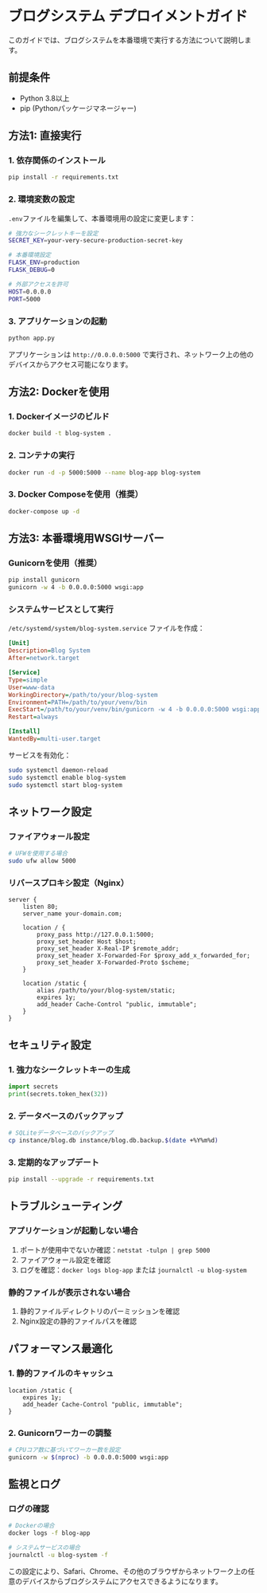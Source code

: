 # ブログシステム デプロイメントガイド

このガイドでは、ブログシステムを本番環境で実行する方法について説明します。

## 前提条件

- Python 3.8以上
- pip (Pythonパッケージマネージャー)

## 方法1: 直接実行

### 1. 依存関係のインストール
```bash
pip install -r requirements.txt
```

### 2. 環境変数の設定
`.env`ファイルを編集して、本番環境用の設定に変更します：
```bash
# 強力なシークレットキーを設定
SECRET_KEY=your-very-secure-production-secret-key

# 本番環境設定
FLASK_ENV=production
FLASK_DEBUG=0

# 外部アクセスを許可
HOST=0.0.0.0
PORT=5000
```

### 3. アプリケーションの起動
```bash
python app.py
```

アプリケーションは `http://0.0.0.0:5000` で実行され、ネットワーク上の他のデバイスからアクセス可能になります。

## 方法2: Dockerを使用

### 1. Dockerイメージのビルド
```bash
docker build -t blog-system .
```

### 2. コンテナの実行
```bash
docker run -d -p 5000:5000 --name blog-app blog-system
```

### 3. Docker Composeを使用（推奨）
```bash
docker-compose up -d
```

## 方法3: 本番環境用WSGIサーバー

### Gunicornを使用（推奨）
```bash
pip install gunicorn
gunicorn -w 4 -b 0.0.0.0:5000 wsgi:app
```

### システムサービスとして実行
`/etc/systemd/system/blog-system.service` ファイルを作成：
```ini
[Unit]
Description=Blog System
After=network.target

[Service]
Type=simple
User=www-data
WorkingDirectory=/path/to/your/blog-system
Environment=PATH=/path/to/your/venv/bin
ExecStart=/path/to/your/venv/bin/gunicorn -w 4 -b 0.0.0.0:5000 wsgi:app
Restart=always

[Install]
WantedBy=multi-user.target
```

サービスを有効化：
```bash
sudo systemctl daemon-reload
sudo systemctl enable blog-system
sudo systemctl start blog-system
```

## ネットワーク設定

### ファイアウォール設定
```bash
# UFWを使用する場合
sudo ufw allow 5000
```

### リバースプロキシ設定（Nginx）
```nginx
server {
    listen 80;
    server_name your-domain.com;

    location / {
        proxy_pass http://127.0.0.1:5000;
        proxy_set_header Host $host;
        proxy_set_header X-Real-IP $remote_addr;
        proxy_set_header X-Forwarded-For $proxy_add_x_forwarded_for;
        proxy_set_header X-Forwarded-Proto $scheme;
    }

    location /static {
        alias /path/to/your/blog-system/static;
        expires 1y;
        add_header Cache-Control "public, immutable";
    }
}
```

## セキュリティ設定

### 1. 強力なシークレットキーの生成
```python
import secrets
print(secrets.token_hex(32))
```

### 2. データベースのバックアップ
```bash
# SQLiteデータベースのバックアップ
cp instance/blog.db instance/blog.db.backup.$(date +%Y%m%d)
```

### 3. 定期的なアップデート
```bash
pip install --upgrade -r requirements.txt
```

## トラブルシューティング

### アプリケーションが起動しない場合
1. ポートが使用中でないか確認：`netstat -tulpn | grep 5000`
2. ファイアウォール設定を確認
3. ログを確認：`docker logs blog-app` または `journalctl -u blog-system`

### 静的ファイルが表示されない場合
1. 静的ファイルディレクトリのパーミッションを確認
2. Nginx設定の静的ファイルパスを確認

## パフォーマンス最適化

### 1. 静的ファイルのキャッシュ
```nginx
location /static {
    expires 1y;
    add_header Cache-Control "public, immutable";
}
```

### 2. Gunicornワーカーの調整
```bash
# CPUコア数に基づいてワーカー数を設定
gunicorn -w $(nproc) -b 0.0.0.0:5000 wsgi:app
```

## 監視とログ

### ログの確認
```bash
# Dockerの場合
docker logs -f blog-app

# システムサービスの場合
journalctl -u blog-system -f
```

この設定により、Safari、Chrome、その他のブラウザからネットワーク上の任意のデバイスからブログシステムにアクセスできるようになります。